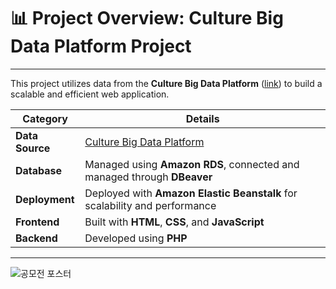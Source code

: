 # 📊 Project Overview: Culture Big Data Platform Project

---

This project utilizes data from the **Culture Big Data Platform** ([link](https://www.bigdata-culture.kr/bigdata/user/main.do)) to build a scalable and efficient web application.

| **Category**       | **Details**                                                                                   |
|---------------------|-----------------------------------------------------------------------------------------------|
| **Data Source**     | [Culture Big Data Platform](https://www.bigdata-culture.kr/bigdata/user/main.do)             |
| **Database**        | Managed using **Amazon RDS**, connected and managed through **DBeaver**                      |
| **Deployment**      | Deployed with **Amazon Elastic Beanstalk** for scalability and performance                   |
| **Frontend**        | Built with **HTML**, **CSS**, and **JavaScript**                                             |
| **Backend**         | Developed using **PHP**                                                                      |

---



![공모전 포스터](https://github.com/user-attachments/assets/88773a3f-613f-4e87-a538-c20e959e1d79)

